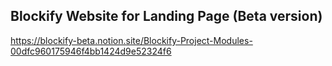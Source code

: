 ## Blockify Website for Landing Page (Beta version)
https://blockify-beta.notion.site/Blockify-Project-Modules-00dfc960175946f4bb1424d9e52324f6

